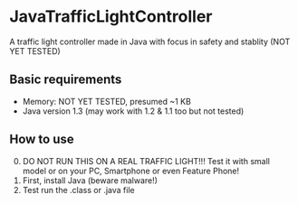 # JavaTrafficLightController
A traffic light controller made in Java with focus in safety and stablity (NOT YET TESTED)
## Basic requirements
* Memory: NOT YET TESTED, presumed ~1 KB
* Java version 1.3 (may work with 1.2 & 1.1 too but not tested)
## How to use
0. DO NOT RUN THIS ON A REAL TRAFFIC LIGHT!!! Test it with small model or on your PC, Smartphone or even Feature Phone!
1. First, install Java (beware malware!)
2. Test run the .class or .java file
